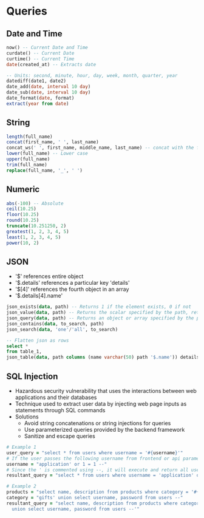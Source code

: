 # Queries

## Date and Time

```sql
now() -- Current Date and Time
curdate() -- Current Date
curtime() -- Current Time
date(created_at) -- Extracts date

-- Units: second, minute, hour, day, week, month, quarter, year
datediff(date1, date2)
date_add(date, interval 10 day)
date_sub(date, interval 10 day)
date_format(date, format)
extract(year from date)
```

## String

```sql
length(full_name)
concat(first_name, ' ', last_name)
concat_ws(' ', first_name, middle_name, last_name) -- concat with the first given string
lower(full_name) -- Lower case
upper(full_name)
trim(full_name)
replace(full_name, '_', ' ')
```

## Numeric

```sql
abs(-100) -- Absolute
ceil(10.25)
floor(10.25)
round(10.25)
truncate(10.251250, 2)
greatest(1, 2, 3, 4, 5)
least(1, 2, 3, 4, 5)
power(10, 2)
```

## JSON

-   '$' references entire object
-   '$.details' references a particular key 'details'
-   '$[4]' references the fourth object in an array
-   '$.details[4].name'

```sql
json_exists(data, path) -- Returns 1 if the element exists, 0 if not
json_value(data, path) -- Returns the scalar specified by the path, returns null if there is no match
json_query(data, path) -- Returns an object or array specified by the path
json_contains(data, to_search, path)
json_search(data, 'one'/'all', to_search)

-- Flatten json as rows
select *
from table_1,
json_table(data, path columns (name varchar(50) path '$.name')) details;
```

## SQL Injection

-   Hazardous security vulnerability that uses the interactions between web applications and their databases
-   Technique used to extract user data by injecting web page inputs as statements through SQL commands
-   Solutions
    -   Avoid string concatenations or string injections for queries
    -   Use parameterized queries provided by the backend framework
    -   Sanitize and escape queries

```rb
# Example 1
user_query = "select * from users where username = '#{username}'"
# If the user passes the following username from frontend or api paramenters, it will return all users
username = "application' or 1 = 1 --"
# Since the ' is commented using --, it will execute and return all users
resultant_query = "select * from users where username = 'application' or 1 == 1 --'"

# Example 2
products = "select name, description from products where category = '#{category}'"
category = "gifts' union select username, password from users --"
resultant_query = "select name, description from products where category = 'gifts'
  union select username, password from users --'"
```
